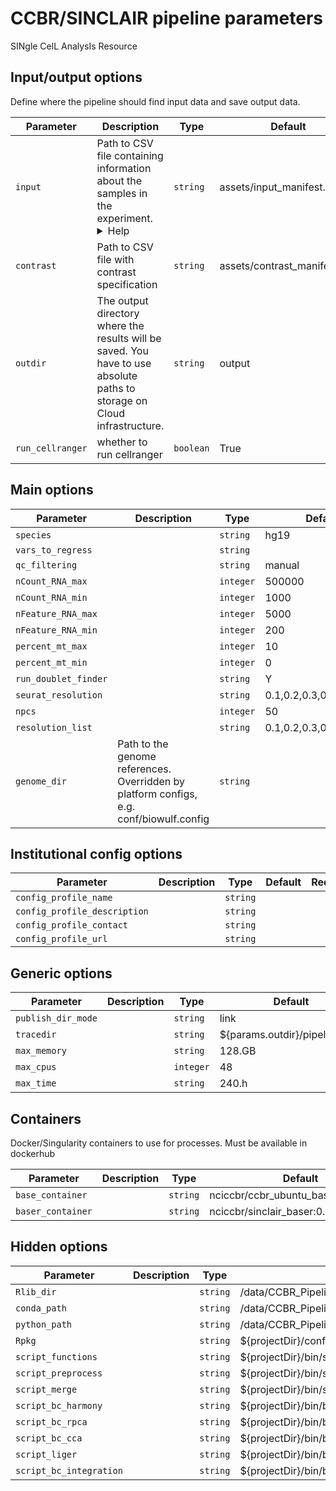 # CCBR/SINCLAIR pipeline parameters

SINgle CelL AnalysIs Resource

## Input/output options

Define where the pipeline should find input data and save output data.

| Parameter        | Description                                                                                                                                                                                                                                                                                                                                                                      | Type      | Default                      | Required | Hidden |
| ---------------- | -------------------------------------------------------------------------------------------------------------------------------------------------------------------------------------------------------------------------------------------------------------------------------------------------------------------------------------------------------------------------------- | --------- | ---------------------------- | -------- | ------ |
| `input`          | Path to CSV file containing information about the samples in the experiment. <details><summary>Help</summary><small>You will need to create a design file with information about the samples in your experiment before running the pipeline. Use this parameter to specify its location. It has to be a comma-separated file with 5 columns, and a header row.</small></details> | `string`  | assets/input_manifest.csv    | True     |        |
| `contrast`       | Path to CSV file with contrast specification                                                                                                                                                                                                                                                                                                                                     | `string`  | assets/contrast_manifest.csv | True     |        |
| `outdir`         | The output directory where the results will be saved. You have to use absolute paths to storage on Cloud infrastructure.                                                                                                                                                                                                                                                         | `string`  | output                       | True     |        |
| `run_cellranger` | whether to run cellranger                                                                                                                                                                                                                                                                                                                                                        | `boolean` | True                         |          |        |

## Main options

| Parameter            | Description                                                                             | Type      | Default                   | Required | Hidden |
| -------------------- | --------------------------------------------------------------------------------------- | --------- | ------------------------- | -------- | ------ |
| `species`            |                                                                                         | `string`  | hg19                      |          |        |
| `vars_to_regress`    |                                                                                         | `string`  |                           |          |        |
| `qc_filtering`       |                                                                                         | `string`  | manual                    |          |        |
| `nCount_RNA_max`     |                                                                                         | `integer` | 500000                    |          |        |
| `nCount_RNA_min`     |                                                                                         | `integer` | 1000                      |          |        |
| `nFeature_RNA_max`   |                                                                                         | `integer` | 5000                      |          |        |
| `nFeature_RNA_min`   |                                                                                         | `integer` | 200                       |          |        |
| `percent_mt_max`     |                                                                                         | `integer` | 10                        |          |        |
| `percent_mt_min`     |                                                                                         | `integer` | 0                         |          |        |
| `run_doublet_finder` |                                                                                         | `string`  | Y                         |          |        |
| `seurat_resolution`  |                                                                                         | `string`  | 0.1,0.2,0.3,0.5,0.6,0.8,1 |          |        |
| `npcs`               |                                                                                         | `integer` | 50                        |          |        |
| `resolution_list`    |                                                                                         | `string`  | 0.1,0.2,0.3,0.5,0.6,0.8,1 |          |        |
| `genome_dir`         | Path to the genome references. Overridden by platform configs, e.g. conf/biowulf.config | `string`  |                           |          |        |

## Institutional config options

| Parameter                    | Description | Type     | Default | Required | Hidden |
| ---------------------------- | ----------- | -------- | ------- | -------- | ------ |
| `config_profile_name`        |             | `string` |         |          |        |
| `config_profile_description` |             | `string` |         |          |        |
| `config_profile_contact`     |             | `string` |         |          |        |
| `config_profile_url`         |             | `string` |         |          |        |

## Generic options

| Parameter          | Description | Type      | Default                        | Required | Hidden |
| ------------------ | ----------- | --------- | ------------------------------ | -------- | ------ |
| `publish_dir_mode` |             | `string`  | link                           | True     |        |
| `tracedir`         |             | `string`  | ${params.outdir}/pipeline_info | True     |        |
| `max_memory`       |             | `string`  | 128.GB                         | True     |        |
| `max_cpus`         |             | `integer` | 48                             | True     |        |
| `max_time`         |             | `string`  | 240.h                          | True     |        |

## Containers

Docker/Singularity containers to use for processes. Must be available in dockerhub

| Parameter         | Description | Type     | Default                             | Required | Hidden |
| ----------------- | ----------- | -------- | ----------------------------------- | -------- | ------ |
| `base_container`  |             | `string` | nciccbr/ccbr_ubuntu_base_20.04:v6.1 |          | True   |
| `baser_container` |             | `string` | nciccbr/sinclair_baser:0.1.0        |          | True   |

## Hidden options

| Parameter               | Description | Type     | Default                                                 | Required | Hidden |
| ----------------------- | ----------- | -------- | ------------------------------------------------------- | -------- | ------ |
| `Rlib_dir`              |             | `string` | /data/CCBR_Pipeliner/db/PipeDB/Rlibrary_4.3_scRNA_RHEL8 |          | True   |
| `conda_path`            |             | `string` | /data/CCBR_Pipeliner/db/PipeDB/Conda/envs/scvi-env      |          | True   |
| `python_path`           |             | `string` | /data/CCBR_Pipeliner/db/PipeDB/Conda/envs/scvi-env/bin  |          | True   |
| `Rpkg`                  |             | `string` | ${projectDir}/conf/Rpack.config                         |          | True   |
| `script_functions`      |             | `string` | ${projectDir}/bin/scRNA_functions.R                     |          | True   |
| `script_preprocess`     |             | `string` | ${projectDir}/bin/seurat_preprocess.Rmd                 |          | True   |
| `script_merge`          |             | `string` | ${projectDir}/bin/seurat_merge.Rmd                      |          | True   |
| `script_bc_harmony`     |             | `string` | ${projectDir}/bin/batch_correction_harmony.Rmd          |          | True   |
| `script_bc_rpca`        |             | `string` | ${projectDir}/bin/batch_correction_rpca.Rmd             |          | True   |
| `script_bc_cca`         |             | `string` | ${projectDir}/bin/batch_correction_cca.Rmd              |          | True   |
| `script_liger`          |             | `string` | ${projectDir}/bin/batch_correction_liger.Rmd            |          | True   |
| `script_bc_integration` |             | `string` | ${projectDir}/bin/batch_correction_integration.Rmd      |          | True   |

<!-- this doc is generated by: nf-core pipelines schema docs -->
